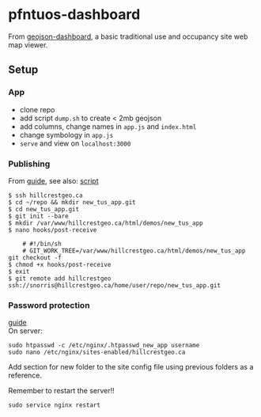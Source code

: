 # pfntuos-dashboard
From [geojson-dashboard](https://github.com/fulcrumapp/geojson-dashboard), a basic traditional use and occupancy site web map viewer. 

## Setup

### App
- clone repo
- add script `dump.sh` to create < 2mb geojson
- add columns, change names in `app.js` and `index.html`
- change symbology in `app.js`
- `serve` and view on `localhost:3000`

### Publishing

From [guide](http://bobbelderbos.com/2012/03/push-code-remote-web-server-git/), see also: [script](https://github.com/bbelderbos/Codesnippets/blob/master/bash/git_create_new_repo.sh)
```
$ ssh hillcrestgeo.ca
$ cd ~/repo && mkdir new_tus_app.git
$ cd new_tus_app.git
$ git init --bare 
$ mkdir /var/www/hillcrestgeo.ca/html/demos/new_tus_app
$ nano hooks/post-receive

    # #!/bin/sh
    # GIT_WORK_TREE=/var/www/hillcrestgeo.ca/html/demos/new_tus_app git checkout -f
$ chmod +x hooks/post-receive
$ exit
$ git remote add hillcrestgeo ssh://snorris@hillcrestgeo.ca/home/user/repo/new_tus_app.git
```

### Password protection
[guide](https://www.digitalocean.com/community/tutorials/how-to-set-up-password-authentication-with-nginx-on-ubuntu-14-04)  
On server:
```
sudo htpasswd -c /etc/nginx/.htpasswd_new_app username
sudo nano /etc/nginx/sites-enabled/hillcrestgeo.ca
```
Add section for new folder to the site config file using previous folders as a reference.
 
Remember to restart the server!!  
```
sudo service nginx restart
```